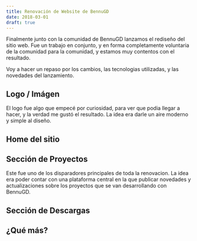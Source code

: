 ```yaml
---
title: Renovación de Website de BennuGD
date: 2018-03-01
draft: true
---
```


Finalmente junto con la comunidad de BennuGD lanzamos el rediseño del sitio web. Fue un trabajo en conjunto, y en forma completamente voluntaria de la comunidad para la comunidad, y estamos muy contentos con el resultado.

Voy a hacer un repaso por los cambios, las tecnologias utilizadas, y las novedades del lanzamiento.

## Logo / Imágen

El logo fue algo que empecé por curiosidad, para ver que podia llegar a hacer, y la verdad me gustó el resultado. La idea era darle un aire moderno y simple al diseño.

## Home del sitio

## Sección de Proyectos

Este fue uno de los disparadores principales de toda la renovacion. La idea era poder contar con una plataforma central en la que publicar novedades y actualizaciones sobre los proyectos que se van desarrollando con BennuGD.

## Sección de Descargas

## ¿Qué más?